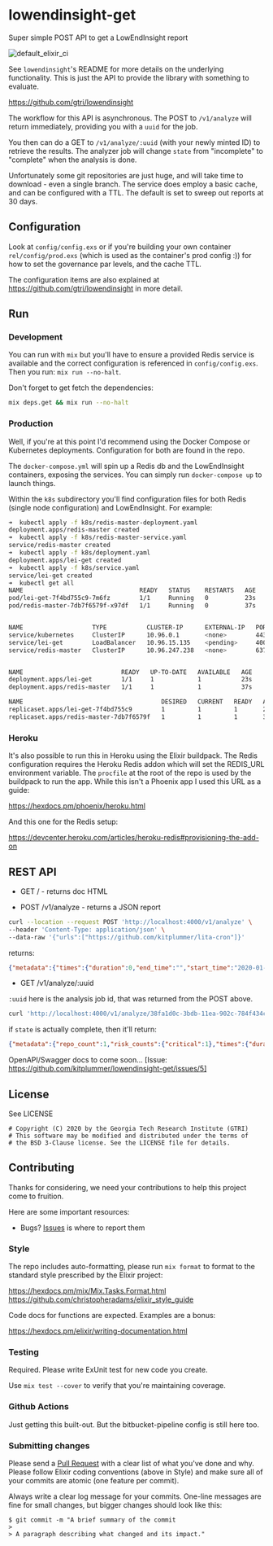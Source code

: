 # lowendinsight-get

Super simple POST API to get a LowEndInsight report

![default_elixir_ci](https://github.com/kitplummer/lowendinsight-get/workflows/default_elixir_ci/badge.svg)

See `lowendinsight`'s README for more details on the underlying
functionality.  This is just the API to provide the library with
something to evaluate.

https://github.com/gtri/lowendinsight

The workflow for this API is asynchronous.  The POST to `/v1/analyze` will return immediately, providing you with a `uuid` for the job.

You then can do a GET to `/v1/analyze/:uuid` (with your newly minted ID) to retrieve the results.  The analyzer job will change `state` from "incomplete" to "complete" when the analysis is done.

Unfortunately some git repositories are just huge, and will take time to download - even a single branch.  The service does employ a basic cache, and can be configured with a TTL.  The default is set to sweep out reports at 30 days.

## Configuration

Look at `config/config.exs` or if you're building your own container
`rel/config/prod.exs` (which is used as the container's prod config :)) for how to set the governance par levels, and the cache TTL.

The configuration items are also explained at
https://github.com/gtri/lowendinsight in more detail.

## Run

### Development

You can run with `mix` but you'll have to ensure a provided Redis service is available and the correct configuration is referenced in `config/config.exs`.  Then you run: `mix run --no-halt`.

Don't forget to get fetch the dependencies:

```bash
mix deps.get && mix run --no-halt
```

### Production

Well, if you're at this point I'd recommend using the Docker Compose or Kubernetes deployments.  Configuration for both are found in the repo.

The `docker-compose.yml` will spin up a Redis db and the LowEndInsight containers, exposing the services.  You can simply run `docker-compose up` to launch things.

Within the `k8s` subdirectory you'll find configuration files for both Redis (single node configuration) and LowEndInsight.  For example:

```bash
➜  kubectl apply -f k8s/redis-master-deployment.yaml
deployment.apps/redis-master created
➜  kubectl apply -f k8s/redis-master-service.yaml
service/redis-master created
➜  kubectl apply -f k8s/deployment.yaml
deployment.apps/lei-get created
➜  kubectl apply -f k8s/service.yaml
service/lei-get created
➜  kubectl get all
NAME                                READY   STATUS    RESTARTS   AGE
pod/lei-get-7f4bd755c9-7m6fz        1/1     Running   0          23s
pod/redis-master-7db7f6579f-x97df   1/1     Running   0          37s


NAME                   TYPE           CLUSTER-IP      EXTERNAL-IP   PORT(S)          AGE
service/kubernetes     ClusterIP      10.96.0.1       <none>        443/TCP          17d
service/lei-get        LoadBalancer   10.96.15.135    <pending>     4000:32224/TCP   17s
service/redis-master   ClusterIP      10.96.247.238   <none>        6379/TCP         33s


NAME                           READY   UP-TO-DATE   AVAILABLE   AGE
deployment.apps/lei-get        1/1     1            1           23s
deployment.apps/redis-master   1/1     1            1           37s

NAME                                      DESIRED   CURRENT   READY   AGE
replicaset.apps/lei-get-7f4bd755c9        1         1         1       23s
replicaset.apps/redis-master-7db7f6579f   1         1         1       37s
```

### Heroku

It's also possible to run this in Heroku using the Elixir buildpack.  The Redis configuration requires the Heroku Redis addon which will set the REDIS_URL environment variable.  The `procfile` at the root of the repo is used by the buildpack to run the app.  While this isn't a Phoenix app I used this URL as a guide:

https://hexdocs.pm/phoenix/heroku.html

And this one for the Redis setup:

https://devcenter.heroku.com/articles/heroku-redis#provisioning-the-add-on

## REST API

* GET / - returns doc HTML

* POST /v1/analyze - returns a JSON report

```bash
curl --location --request POST 'http://localhost:4000/v1/analyze' \
--header 'Content-Type: application/json' \
--data-raw '{"urls":["https://github.com/kitplummer/lita-cron"]}'
```

returns:

```json
{"metadata":{"times":{"duration":0,"end_time":"","start_time":"2020-01-20T23:18:52.800934Z"}},"report":{"repos":[{"data":{"repo":"https://github.com/kitplummer/lita-cron"}}]},"state":"incomplete","uuid":"38fa1d0c-3bdb-11ea-902c-784f434ce29a"}
```

* GET /v1/analyze/:uuid

`:uuid` here is the analysis job id, that was returned from the POST above.

```bash
curl 'http://localhost:4000/v1/analyze/38fa1d0c-3bdb-11ea-902c-784f434ce29a'
```

if `state` is actually complete, then it'll return:

```json
{"metadata":{"repo_count":1,"risk_counts":{"critical":1},"times":{"duration":1,"end_time":"2020-01-20T23:18:53.491871Z","start_time":"2020-01-20T23:18:52.800934Z"}},"report":{"repos":[{"data":{"config":{"medium_functional_contributors_level":5,"high_contributor_level":3,"high_functional_contributors_level":3,"high_currency_level":52,"high_large_commit_level":0.15,"critical_large_commit_level":0.3,"critical_currency_level":104,"critical_contributor_level":2,"medium_contributor_level":5,"medium_currency_level":26,"medium_large_commit_level":0.05,"critical_functional_contributors_level":2},"repo":"https://github.com/kitplummer/lita-cron","results":{"commit_currency_risk":"critical","commit_currency_weeks":215,"contributor_count":3,"contributor_risk":"medium","functional_contributor_names":["Kit Plummer"],"functional_contributors":1,"functional_contributors_risk":"critical","large_recent_commit_risk":"critical","recent_commit_size_in_percent_of_codebase":0.6266666666666667},"risk":"critical"},"header":{"duration":1,"end_time":"2020-01-20T23:18:53.490764Z","library_version":"0.3.1","source_client":"lei-get","start_time":"2020-01-20T23:18:52.843176Z","uuid":"396366b8-3bdb-11ea-9987-784f434ce29a"}}],"uuid":"396379aa-3bdb-11ea-a2d8-784f434ce29a"},"state":"complete"}
```

OpenAPI/Swagger docs to come soon...
[Issue: https://github.com/kitplummer/lowendinsight-get/issues/5]

## License

See LICENSE

```
# Copyright (C) 2020 by the Georgia Tech Research Institute (GTRI)
# This software may be modified and distributed under the terms of
# the BSD 3-Clause license. See the LICENSE file for details.
```

## Contributing

Thanks for considering, we need your contributions to help this project come to fruition.

Here are some important resources:

  * Bugs? [Issues](https://github.com/gtri/lowendinsight-get/issues/new) is where to report them

### Style

The repo includes auto-formatting, please run `mix format` to format to
the standard style prescribed by the Elixir project:

https://hexdocs.pm/mix/Mix.Tasks.Format.html
https://github.com/christopheradams/elixir_style_guide

Code docs for functions are expected.  Examples are a bonus:

https://hexdocs.pm/elixir/writing-documentation.html

### Testing

Required. Please write ExUnit test for new code you create.

Use `mix test --cover` to verify that you're maintaining coverage.


### Github Actions

Just getting this built-out.  But the bitbucket-pipeline config is still
here too.

### Submitting changes

Please send a [Pull Request](https://github.com/gtri/lowendinsight-get/pull-requests/) with a clear list of what you've done and why. Please follow Elixir coding conventions (above in Style) and make sure all of your commits are atomic (one feature per commit).

Always write a clear log message for your commits. One-line messages are fine for small changes, but bigger changes should look like this:

    $ git commit -m "A brief summary of the commit
    >
    > A paragraph describing what changed and its impact."
